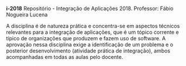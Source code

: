 **i-2018**
Repositório - Integração de Aplicações 2018. Professor: Fábio Nogueira Lucena

A disciplina é de natureza prática e concentra-se em aspectos técnicos relevantes para a integração de aplicações, que é um tópico corrente e típico de organizações que produzem e fazem uso de software. A aprovação nessa disciplina exige a identificação de um problema e o posterior desenvolvimento (atividade prática de integração), ambos acompanhadas em todas as aulas pelo docente.
